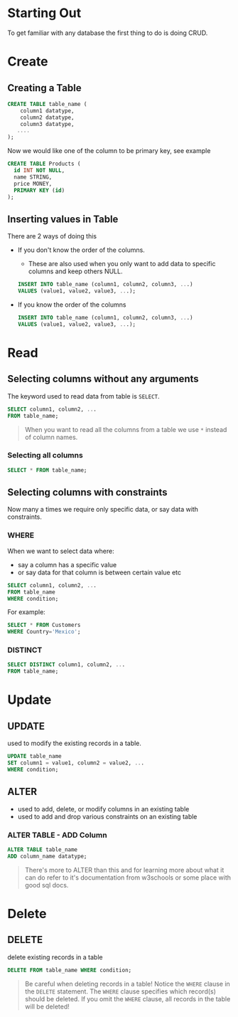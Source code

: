 # Starting Out 

To get familiar with any database the first thing to do is doing CRUD.

# Create

## Creating a Table

```sql
CREATE TABLE table_name (
    column1 datatype,
    column2 datatype,
    column3 datatype,
   ....
);
```

Now we would like one of the column to be primary key, see example

```sql
CREATE TABLE Products (
  id INT NOT NULL,
  name STRING,
  price MONEY,
  PRIMARY KEY (id)
);
```

## Inserting values in Table

There are 2 ways of doing this

- If you don't know the order of the columns.
  - These are also used when you only want to add data to specific columns and keep others NULL.
  ```sql
  INSERT INTO table_name (column1, column2, column3, ...)
  VALUES (value1, value2, value3, ...); 
  ```

- If you know the order of the columns

  ```sql
  INSERT INTO table_name (column1, column2, column3, ...)
  VALUES (value1, value2, value3, ...); 
  ```

# Read

## Selecting columns without any arguments

The keyword used to read data from table is `SELECT`.

```sql 
SELECT column1, column2, ...
FROM table_name;
```

> When you want to read all the columns from a table we use `*` instead of column names.

### Selecting all columns

```sql 
SELECT * FROM table_name;
```

## Selecting columns with constraints

Now many a times we require only specific data, or say data with constraints.

### WHERE

When we want to select data where: 
- say a column has a specific value 
- or say data for that column is between certain value etc

```sql 
SELECT column1, column2, ...
FROM table_name
WHERE condition;
```

For example:

```sql
SELECT * FROM Customers
WHERE Country='Mexico'; 
```

### DISTINCT

```sql 
SELECT DISTINCT column1, column2, ...
FROM table_name;
```

# Update

## UPDATE

used to modify the existing records in a table.

```sql 
UPDATE table_name
SET column1 = value1, column2 = value2, ...
WHERE condition; 
```

## ALTER

- used to add, delete, or modify columns in an existing table
- used to add and drop various constraints on an existing table

### ALTER TABLE - ADD Column

```sql 
ALTER TABLE table_name
ADD column_name datatype;
```

>There's more to ALTER than this and for learning more about what it can do 
>refer to it's documentation from w3schools or some place with good sql docs.


# Delete

## DELETE

delete existing records in a table

```sql 
DELETE FROM table_name WHERE condition;
```

> Be careful when deleting records in a table! Notice the `WHERE` clause in the `DELETE` statement. The `WHERE` clause specifies which record(s) should be deleted. If you omit the `WHERE` clause, all records in the table will be deleted!


